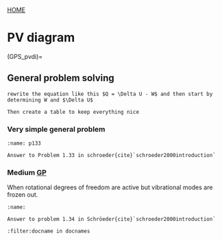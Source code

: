 [HOME](TOC)

# PV diagram

(GPS_pvdi)=
## General problem solving

```{tip} $\Delta U = Q + W$
rewrite the equation like this $Q = \Delta U - W$ and then start by determining W and $\Delta U$

Then create a table to keep everything nice
```

### Very simple general problem

```{figure} ../../../figures/PVdiagrams/image.png
:name: p133

Answer to Problem 1.33 in schroeder{cite}`schroeder2000introduction`
```

### Medium [GP](../../usage.md#Glossary)

When rotational degrees of freedom are active but vibrational modes are frozen out.

```{figure} ../../../figures/PVdiagrams/image-1.png
:name:

Answer to problem 1.34 in Schröeder{cite}`schroeder2000introduction`
```

```{bibliography}
:filter:docname in docnames
```

[TOC]: /source/index.rst